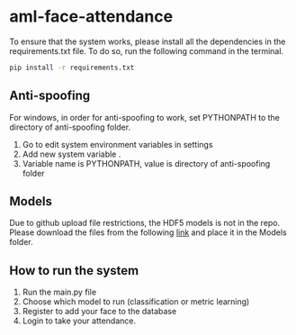 # aml-face-attendance
To ensure that the system works, please install all the dependencies in the requirements.txt file. To do so, run the following command in the terminal.

```bash
pip install -r requirements.txt
```

## Anti-spoofing
For windows, in order for anti-spoofing to work, set PYTHONPATH to the directory of anti-spoofing folder.
1. Go to edit system environment variables in settings
2. Add new system variable .
3. Variable name is PYTHONPATH, value is directory of anti-spoofing folder

## Models

Due to github upload file restrictions, the HDF5 models is not in the repo. Please download the files from the following [link]((https://drive.google.com/drive/folders/1oxgZgjsnpTs-2LTgrqR2T5DX8j9_AyxI?usp=drive_link)) and place it in the Models folder.

## How to run the system
1. Run the main.py file
2. Choose which model to run (classification or metric learning)
3. Register to add your face to the database
4. Login to take your attendance.






